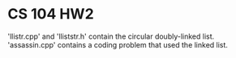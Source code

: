 # CS 104 HW2

 'llistr.cpp' and 'lliststr.h' contain the circular doubly-linked list.<br />
 'assassin.cpp' contains a coding problem that used the linked list.
